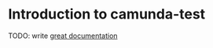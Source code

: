 # Introduction to camunda-test

TODO: write [great documentation](http://jacobian.org/writing/what-to-write/)
